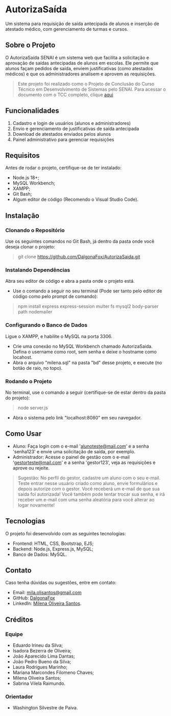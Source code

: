 # AutorizaSaída
Um sistema para requisição de saída antecipada de alunos e inserção de atestado médico, com gerenciamento de turmas e cursos.

## Sobre o Projeto
O AutorizaSaída SENAI é um sistema web que facilita a solicitação e aprovação de saídas antecipadas de alunos em escolas. Ele permite que alunos façam pedidos de saída, enviem justificativas (como atestados médicos) e que os administradores analisem e aprovem as requisições.
> Este projeto foi realizado como o Projeto de Conclusão do Curso Técnico em Desenvolvimento de Sistemas pelo SENAI. Para acessar o documento com o TCC completo, clique [aqui](https://autoriza.onrender.com/membros)

## Funcionalidades
1. Cadastro e login de usuários (alunos e administradores)
2. Envio e gerenciamento de justificativas de saída antecipada
3. Download de atestados enviados pelos alunos
4. Painel administrativo para gerenciar requisições

## Requisitos
Antes de rodar o projeto, certifique-se de ter instalado:
- Node.js 18+;
- MySQL Workbench;
- XAMPP;
- Git Bash;
- Algum editor de código (Recomendo o Visual Studio Code).

## Instalação

### Clonando o Repositório
Use os seguintes comandos no Git Bash, já dentro da pasta onde você deseja clonar o projeto:
> git clone https://github.com/DalgonaFox/AutorizaSaida.git

### Instalando Dependências
Abra seu editor de código e abra a pasta onde o projeto está.
- Use o comando a seguir no seu terminal (Pode ser tanto pelo editor de código como pelo prompt de comando):
> npm install express express-session multer fs mysql2 body-parser path nodemailer

### Configurando o Banco de Dados
Ligue o XAMPP, e habilite o MySQL na porta 3306.
- Crie uma conexão no MySQL Workbench chamado AutorizaSaida. Defina o username como root, sem senha e deixe o hostname como locahost.
- Abra o arquivo "milena.sql" na pasta "bd" desse projeto, e execute (no botão de raio, no topo).

### Rodando o Projeto
No terminal, use o comando a seguir (certifique-se de estar dentro da pasta do projeto):
> node server.js
- Abra o sistema pelo link "localhost:8080" em seu navegador.

## Como Usar
- Aluno: Faça login com o e-mail 'alunoteste@mail.com' e a senha 'senha123' e envie uma solicitação de saída, por exemplo.
- Administrador: Acesse o painel de gestão com o e-mail 'gestorteste@mail.com' e a senha 'gestor123', veja as requisições e aprove ou rejeite.
> Sugestão: No perfil do gestor, cadastre um aluno com o seu e-mail. Teste entrar nesse usuário criado como aluno, envie formulários e depois autorize com o gestor. Você receberá um e-mail de que sua saída foi autorizada! Você também pode tentar trocar sua senha, e irá receber um e-mail com uma senha aleatória para você alterar ao logar novamente!

## Tecnologias
O projeto foi desenvolvido com as seguintes tecnologias:
- Frontend: HTML, CSS, Bootstrap, EJS;
- Backend: Node.js, Express.js, MySQL;
- Banco de Dados: MySQL.

## Contato
Caso tenha dúvidas ou sugestões, entre em contato:
- Email: mila.olisantos@gmail.com
- GitHub: [DalgonaFox](https://github.com/DalgonaFox)
- LinkedIn: [Milena Oliveira Santos](https://www.linkedin.com/in/milena-oliveira-santos-432611278/).

## Créditos
### Equipe
- Eduardo Irineu da Silva;
- Isadora Bezerra de Oliveira;
- João Aparecido Lima Dantas;
- João Pedro Bueno da Silva;
- Laura Rodrigues Marinho;
- Mariana Marcondes Filomeno Chaves;
- Milena Oliveira Santos;
- Sabrina Vilela Raimundo.

### Orientador
- Washington Silvestre de Paiva.